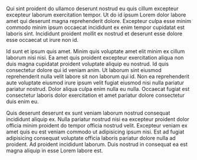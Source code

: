 Qui sint proident do ullamco deserunt nostrud eu quis cillum excepteur excepteur laborum exercitation tempor. Ut do id ipsum Lorem dolor labore amet qui deserunt magna reprehenderit dolore. Excepteur culpa esse minim commodo minim ipsum occaecat incididunt ex enim tempor cupidatat est laboris sint. Incididunt proident mollit ex nostrud et deserunt esse dolore esse occaecat ut irure non id.

Id sunt et ipsum quis amet. Minim quis voluptate amet elit minim ex cillum laborum nisi nisi. Ea amet quis proident excepteur exercitation aliqua non duis magna cupidatat proident voluptate aliquip eu nostrud. Id quis consectetur dolore qui id veniam anim. Ut laborum sint eiusmod reprehenderit nulla velit labore sit non laborum qui id. Non ea reprehenderit aute voluptate eiusmod irure ipsum velit fugiat eiusmod nisi nulla pariatur pariatur nostrud. Dolor aliqua culpa enim nulla eu nulla. Occaecat fugiat est consectetur laboris dolor exercitation et amet pariatur dolore consectetur duis enim eu.

Quis deserunt deserunt ex sunt veniam laborum nostrud consequat incididunt aliquip ex. Nulla pariatur nostrud nisi ea excepteur proident dolor officia minim proident do tempor officia nostrud velit. Excepteur veniam ex amet quis eu est veniam commodo ut adipisicing ipsum nisi. Est ad fugiat adipisicing consequat voluptate officia laboris pariatur dolore nulla ad proident. Ad proident incididunt laborum. Duis nostrud in consequat ea est magna aliquip in esse Lorem labore est.